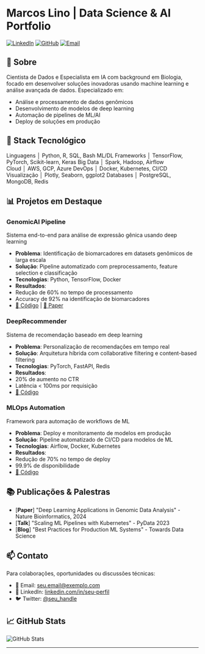 # Marcos Lino | Data Science & AI Portfolio

[![LinkedIn](https://img.shields.io/badge/LinkedIn-0077B5?style=flat-square&logo=linkedin&logoColor=white)](https://www.linkedin.com/in/seu-linkedin/)
[![GitHub](https://img.shields.io/badge/GitHub-100000?style=flat-square&logo=github&logoColor=white)](https://github.com/marcosflino)
[![Email](https://img.shields.io/badge/Email-D14836?style=flat-square&logo=gmail&logoColor=white)](mailto:seu.email@exemplo.com)

## 🎯 Sobre

Cientista de Dados e Especialista em IA com background em Biologia, focado em desenvolver soluções inovadoras usando machine learning e análise avançada de dados. Especializado em:

- Análise e processamento de dados genômicos
- Desenvolvimento de modelos de deep learning 
- Automação de pipelines de ML/AI
- Deploy de soluções em produção

## 🔧 Stack Tecnológico

Linguagens        │ Python, R, SQL, Bash
ML/DL Frameworks  │ TensorFlow, PyTorch, Scikit-learn, Keras
Big Data          │ Spark, Hadoop, Airflow  
Cloud             │ AWS, GCP, Azure
DevOps            │ Docker, Kubernetes, CI/CD
Visualização      │ Plotly, Seaborn, ggplot2
Databases         │ PostgreSQL, MongoDB, Redis

## 📊 Projetos em Destaque

### GenomicAI Pipeline
Sistema end-to-end para análise de expressão gênica usando deep learning

- **Problema**: Identificação de biomarcadores em datasets genômicos de larga escala
- **Solução**: Pipeline automatizado com preprocessamento, feature selection e classificação
- **Tecnologias**: Python, TensorFlow, Docker
- **Resultados**: 
 - Redução de 60% no tempo de processamento
 - Accuracy de 92% na identificação de biomarcadores
- [📁 Código](https://github.com/user/genomic-ai) | [📑 Paper](https://doi.org/paper-link)

### DeepRecommender
Sistema de recomendação baseado em deep learning

- **Problema**: Personalização de recomendações em tempo real
- **Solução**: Arquitetura híbrida com collaborative filtering e content-based filtering
- **Tecnologias**: PyTorch, FastAPI, Redis
- **Resultados**:
 - 20% de aumento no CTR
 - Latência < 100ms por requisição
- [📁 Código](https://github.com/user/deep-recommender)

### MLOps Automation
Framework para automação de workflows de ML

- **Problema**: Deploy e monitoramento de modelos em produção
- **Solução**: Pipeline automatizado de CI/CD para modelos de ML
- **Tecnologias**: Airflow, Docker, Kubernetes
- **Resultados**: 
 - Redução de 70% no tempo de deploy
 - 99.9% de disponibilidade
- [📁 Código](https://github.com/user/mlops-automation)

## 📚 Publicações & Palestras

- [**Paper**] "Deep Learning Applications in Genomic Data Analysis" - Nature Bioinformatics, 2024
- [**Talk**] "Scaling ML Pipelines with Kubernetes" - PyData 2023
- [**Blog**] "Best Practices for Production ML Systems" - Towards Data Science

## 📫 Contato

Para colaborações, oportunidades ou discussões técnicas:
- 📧 Email: [seu.email@exemplo.com](mailto:seu.email@exemplo.com)
- 💼 LinkedIn: [linkedin.com/in/seu-perfil](https://linkedin.com/in/seu-perfil)
- 🐦 Twitter: [@seu_handle](https://twitter.com/seu_handle)

## 📈 GitHub Stats

![GitHub Stats](https://github-readme-stats.vercel.app/api?username=marcosflino&show_icons=true&theme=github_dark&hide_border=true&count_private=true)

---
